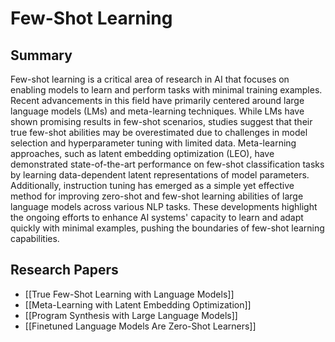 # Few-Shot Learning

## Summary
 Few-shot learning is a critical area of research in AI that focuses on enabling models to learn and perform tasks with minimal training examples. Recent advancements in this field have primarily centered around large language models (LMs) and meta-learning techniques. While LMs have shown promising results in few-shot scenarios, studies suggest that their true few-shot abilities may be overestimated due to challenges in model selection and hyperparameter tuning with limited data. Meta-learning approaches, such as latent embedding optimization (LEO), have demonstrated state-of-the-art performance on few-shot classification tasks by learning data-dependent latent representations of model parameters. Additionally, instruction tuning has emerged as a simple yet effective method for improving zero-shot and few-shot learning abilities of large language models across various NLP tasks. These developments highlight the ongoing efforts to enhance AI systems' capacity to learn and adapt quickly with minimal examples, pushing the boundaries of few-shot learning capabilities.
## Research Papers

- [[True Few-Shot Learning with Language Models]]
- [[Meta-Learning with Latent Embedding Optimization]]
- [[Program Synthesis with Large Language Models]]
- [[Finetuned Language Models Are Zero-Shot Learners]]
